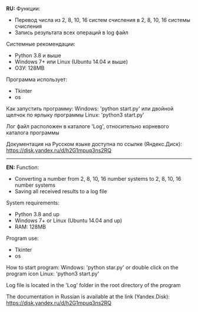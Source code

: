 **RU:**
Функции:
 * Перевод числа из 2, 8, 10, 16 систем счисления
   в 2, 8, 10, 16 системы счисления
 * Запись результата всех операций в log файл

Системные рекомендации:
 - Python 3.8 и выше
 - Windows 7+ или Linux (Ubuntu 14.04 и выше)
 - ОЗУ: 128MB

Программа использует:
 - Tkinter
 - os

Как запустить программу:
 Windows: 'python start.py' или двойной щелчок по ярлыку программы
 Linux: 'python3 start.py'

Лог файл расположен в каталоге 'Log', относительно корневого каталога программы

Документация на Русском языке доступна по ссылке (Яндекс.Диск): https://disk.yandex.ru/d/h2G1mpuq3ns2RQ

---

**EN:**
Function:
 * Converting a number from 2, 8, 10, 16 number 
   systems to 2, 8, 10, 16 number systems
 * Saving all received results to a log file

System requirements:
 - Python 3.8 and up
 - Windows 7+ or Linux (Ubuntu 14.04 and up)
 - RAM: 128MB
 
Program use:
 - Tkinter
 - os

How to start program:
 Windows: 'python star.py' or double click on the program icon
 Linux: 'python3 start.py'

Log file is located in the 'Log' folder in the root directory of the program

The documentation in Russian is available at the link (Yandex.Disk): https://disk.yandex.ru/d/h2G1mpuq3ns2RQ
